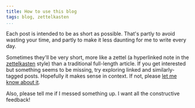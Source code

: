 ```yaml
---
title: How to use this blog
tags: blog, zettelkasten
...
```


Each post is intended to be as short as possible. That's partly to avoid
wasting your time, and partly to make it less daunting for me to write every
day.

Sometimes they'll be very short, more like a zettel (a hyperlinked note in the
[zettelkasten][zettel] style) than a traditional full-length article. If you
get interested but something seems to be missing, try exploring linked and similarly-tagged
posts. Hopefully it makes sense in context. If not, please [let me know about it][about].

Also, please tell me if I messed something up.
I want all the constructive feedback!

[about]: /about.html
[zettel]: https://zettelkasten.de/posts/overview/
